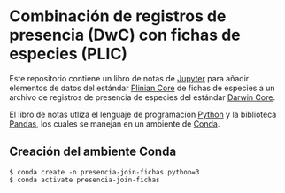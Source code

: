 # Combinación de registros de presencia (DwC) con fichas de especies (PLIC)
Este repositorio contiene un libro de notas de [Jupyter](https://jupyter.org/) para añadir elementos de datos del estándar [Plinian Core](https://github.com/tdwg/PlinianCore) de fichas de especies a un archivo de registros de presencia de especies del estándar [Darwin Core](https://github.com/tdwg/dwc).

El libro de notas utliza el lenguaje de programación [Python](https://www.python.org/) y la biblioteca [Pandas](https://pandas.pydata.org/), los cuales se manejan en un ambiente de [Conda](https://conda.io/).

## Creación del ambiente Conda
```
$ conda create -n presencia-join-fichas python=3
$ conda activate presencia-join-fichas
```

